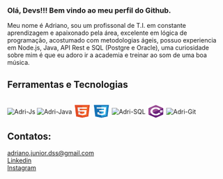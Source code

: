 ### Olá, Devs!!! Bem vindo ao meu perfil do Github.
Meu nome é Adriano, sou  um profissonal de T.I. em constante aprendizagem e apaixonado pela área, excelente em lógica de programação, acostumado com metodologias ágeis, possuo experiencia em Node.js, Java, API Rest e SQL (Postgre e Oracle),
uma curiosidade sobre mim é que eu adoro ir a academia e treinar ao som de uma boa música. 

  ## Ferramentas e Tecnologias 
 <div style="display: inline_block"><br>
  <img align="center" alt="Adri-Js" height="30" width="40" src="https://cdn.jsdelivr.net/gh/devicons/devicon/icons/nodejs/nodejs-original.svg">
  <img align="center" alt="Adri-Java" height="30" width="40" src="https://cdn.jsdelivr.net/gh/devicons/devicon/icons/java/java-original.svg">
  <img align="center" alt="Adri-HTML" height="30" width="40" src="https://raw.githubusercontent.com/devicons/devicon/master/icons/html5/html5-original.svg">
  <img align="center" alt="Adri-CSS" height="30" width="40" src="https://raw.githubusercontent.com/devicons/devicon/master/icons/css3/css3-original.svg">
  <img align="center" alt="Adri-SQL" height="30" width="40" src="https://cdn.jsdelivr.net/gh/devicons/devicon/icons/mysql/mysql-original.svg">
  <img align="center" alt="Adri-Csharp" height="30" width="40" src="https://raw.githubusercontent.com/devicons/devicon/master/icons/csharp/csharp-original.svg">
  <img align="center" alt="Adri-Git" height="30" width="40" src="https://cdn.jsdelivr.net/gh/devicons/devicon/icons/github/github-original.svg">
</div>



## Contatos:
adriano.junior.dss@gmail.com <br/>
[Linkedin](https://www.linkedin.com/in/adriano-junior-b9251a287/) <br/>
[Instagram](https://www.instagram.com/_adriano.jr/) <br/>
        
          
          
  
          
                                    

